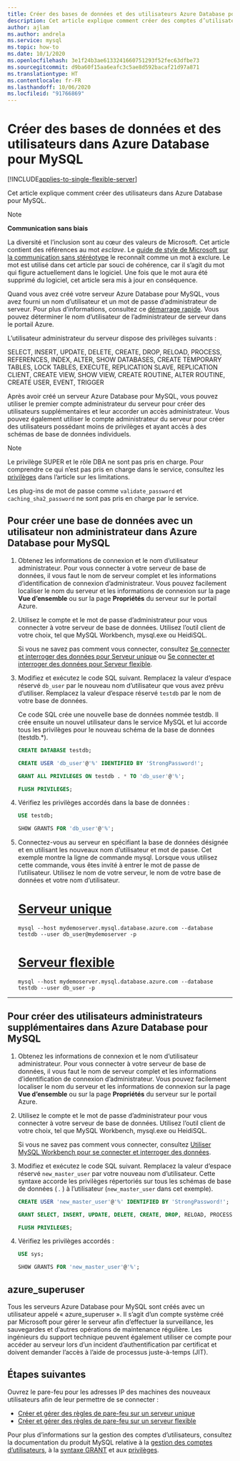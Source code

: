 ```yaml
---
title: Créer des bases de données et des utilisateurs Azure Database pour MySQL
description: Cet article explique comment créer des comptes d’utilisateur pour interagir avec un serveur Azure Database pour MySQL.
author: ajlam
ms.author: andrela
ms.service: mysql
ms.topic: how-to
ms.date: 10/1/2020
ms.openlocfilehash: 3e1f24b3ae6133241660751293f52fec63dfbe73
ms.sourcegitcommit: d9ba60f15aa6eafc3c5ae8d592bacaf21d97a871
ms.translationtype: HT
ms.contentlocale: fr-FR
ms.lasthandoff: 10/06/2020
ms.locfileid: "91766869"
---
```

# <a name="create-databases-and-users-in-azure-database-for-mysql"></a>Créer des bases de données et des utilisateurs dans Azure Database pour MySQL

[!INCLUDE[applies-to-single-flexible-server](includes/applies-to-single-flexible-server.md)]

Cet article explique comment créer des utilisateurs dans Azure Database pour MySQL.

> [!NOTE]
> **Communication sans biais**
>
> La diversité et l’inclusion sont au cœur des valeurs de Microsoft. Cet article contient des références au mot *esclave*. Le [guide de style de Microsoft sur la communication sans stéréotype](https://github.com/MicrosoftDocs/microsoft-style-guide/blob/master/styleguide/bias-free-communication.md) le reconnaît comme un mot à exclure. Le mot est utilisé dans cet article par souci de cohérence, car il s’agit du mot qui figure actuellement dans le logiciel. Une fois que le mot aura été supprimé du logiciel, cet article sera mis à jour en conséquence.
>

Quand vous avez créé votre serveur Azure Database pour MySQL, vous avez fourni un nom d’utilisateur et un mot de passe d’administrateur de serveur. Pour plus d’informations, consultez ce [démarrage rapide](quickstart-create-mysql-server-database-using-azure-portal.md). Vous pouvez déterminer le nom d’utilisateur de l’administrateur de serveur dans le portail Azure.

L’utilisateur administrateur du serveur dispose des privilèges suivants : 

   SELECT, INSERT, UPDATE, DELETE, CREATE, DROP, RELOAD, PROCESS, REFERENCES, INDEX, ALTER, SHOW DATABASES, CREATE TEMPORARY TABLES, LOCK TABLES, EXECUTE, REPLICATION SLAVE, REPLICATION CLIENT, CREATE VIEW, SHOW VIEW, CREATE ROUTINE, ALTER ROUTINE, CREATE USER, EVENT, TRIGGER


Après avoir créé un serveur Azure Database pour MySQL, vous pouvez utiliser le premier compte administrateur du serveur pour créer des utilisateurs supplémentaires et leur accorder un accès administrateur. Vous pouvez également utiliser le compte administrateur du serveur pour créer des utilisateurs possédant moins de privilèges et ayant accès à des schémas de base de données individuels.

> [!NOTE]
> Le privilège SUPER et le rôle DBA ne sont pas pris en charge. Pour comprendre ce qui n’est pas pris en charge dans le service, consultez les [privilèges](concepts-limits.md#privileges--data-manipulation-support) dans l’article sur les limitations.
>
> Les plug-ins de mot de passe comme `validate_password` et `caching_sha2_password` ne sont pas pris en charge par le service.


## <a name="to-create-a-database-with-a-non-admin-user-in-azure-database-for-mysql"></a>Pour créer une base de données avec un utilisateur non administrateur dans Azure Database pour MySQL

1. Obtenez les informations de connexion et le nom d’utilisateur administrateur.
   Pour vous connecter à votre serveur de base de données, il vous faut le nom de serveur complet et les informations d’identification de connexion d’administrateur. Vous pouvez facilement localiser le nom du serveur et les informations de connexion sur la page **Vue d’ensemble** ou sur la page **Propriétés** du serveur sur le portail Azure.

2. Utilisez le compte et le mot de passe d’administrateur pour vous connecter à votre serveur de base de données. Utilisez l’outil client de votre choix, tel que MySQL Workbench, mysql.exe ou HeidiSQL.
   
   Si vous ne savez pas comment vous connecter, consultez [Se connecter et interroger des données pour Serveur unique](./connect-workbench.md) ou [Se connecter et interroger des données pour Serveur flexible](./flexible-server/connect-workbench.md).

3. Modifiez et exécutez le code SQL suivant. Remplacez la valeur d’espace réservé `db_user` par le nouveau nom d’utilisateur que vous avez prévu d’utiliser. Remplacez la valeur d’espace réservé `testdb` par le nom de votre base de données.

   Ce code SQL crée une nouvelle base de données nommée testdb. Il crée ensuite un nouvel utilisateur dans le service MySQL et lui accorde tous les privilèges pour le nouveau schéma de la base de données (testdb.\*).

   ```sql
   CREATE DATABASE testdb;

   CREATE USER 'db_user'@'%' IDENTIFIED BY 'StrongPassword!';

   GRANT ALL PRIVILEGES ON testdb . * TO 'db_user'@'%';

   FLUSH PRIVILEGES;
   ```

4. Vérifiez les privilèges accordés dans la base de données :

   ```sql
   USE testdb;

   SHOW GRANTS FOR 'db_user'@'%';
   ```

5. Connectez-vous au serveur en spécifiant la base de données désignée et en utilisant les nouveaux nom d’utilisateur et mot de passe. Cet exemple montre la ligne de commande mysql. Lorsque vous utilisez cette commande, vous êtes invité à entrer le mot de passe de l’utilisateur. Utilisez le nom de votre serveur, le nom de votre base de données et votre nom d’utilisateur.

   # <a name="single-server"></a>[Serveur unique](#tab/single-server)

   ```azurecli-interactive
   mysql --host mydemoserver.mysql.database.azure.com --database testdb --user db_user@mydemoserver -p
   ```
   # <a name="flexible-server"></a>[Serveur flexible](#tab/flexible-server)

   ```azurecli-interactive
   mysql --host mydemoserver.mysql.database.azure.com --database testdb --user db_user -p
   ```
 ---

## <a name="to-create-additional-admin-users-in-azure-database-for-mysql"></a>Pour créer des utilisateurs administrateurs supplémentaires dans Azure Database pour MySQL

1. Obtenez les informations de connexion et le nom d’utilisateur administrateur.
   Pour vous connecter à votre serveur de base de données, il vous faut le nom de serveur complet et les informations d’identification de connexion d’administrateur. Vous pouvez facilement localiser le nom du serveur et les informations de connexion sur la page **Vue d’ensemble** ou sur la page **Propriétés** du serveur sur le portail Azure.

2. Utilisez le compte et le mot de passe d’administrateur pour vous connecter à votre serveur de base de données. Utilisez l’outil client de votre choix, tel que MySQL Workbench, mysql.exe ou HeidiSQL.
   
   Si vous ne savez pas comment vous connecter, consultez [Utiliser MySQL Workbench pour se connecter et interroger des données](./connect-workbench.md).

3. Modifiez et exécutez le code SQL suivant. Remplacez la valeur d’espace réservé `new_master_user` par votre nouveau nom d’utilisateur. Cette syntaxe accorde les privilèges répertoriés sur tous les schémas de base de données ( *.* ) à l’utilisateur (`new_master_user` dans cet exemple).

   ```sql
   CREATE USER 'new_master_user'@'%' IDENTIFIED BY 'StrongPassword!';

   GRANT SELECT, INSERT, UPDATE, DELETE, CREATE, DROP, RELOAD, PROCESS, REFERENCES, INDEX, ALTER, SHOW DATABASES, CREATE TEMPORARY TABLES, LOCK TABLES, EXECUTE, REPLICATION SLAVE, REPLICATION CLIENT, CREATE VIEW, SHOW VIEW, CREATE ROUTINE, ALTER ROUTINE, CREATE USER, EVENT, TRIGGER ON *.* TO 'new_master_user'@'%' WITH GRANT OPTION;

   FLUSH PRIVILEGES;
   ```

4. Vérifiez les privilèges accordés :

   ```sql
   USE sys;

   SHOW GRANTS FOR 'new_master_user'@'%';
   ```

## <a name="azure_superuser"></a>azure_superuser

Tous les serveurs Azure Database pour MySQL sont créés avec un utilisateur appelé « azure_superuser ». Il s’agit d’un compte système créé par Microsoft pour gérer le serveur afin d’effectuer la surveillance, les sauvegardes et d’autres opérations de maintenance régulière. Les ingénieurs du support technique peuvent également utiliser ce compte pour accéder au serveur lors d’un incident d’authentification par certificat et doivent demander l’accès à l’aide de processus juste-à-temps (JIT).

## <a name="next-steps"></a>Étapes suivantes

Ouvrez le pare-feu pour les adresses IP des machines des nouveaux utilisateurs afin de leur permettre de se connecter :
- [Créer et gérer des règles de pare-feu sur un serveur unique](howto-manage-firewall-using-portal.md) 
- [Créer et gérer des règles de pare-feu sur un serveur flexible](flexible-server/how-to-connect-tls-ssl.md)

Pour plus d’informations sur la gestion des comptes d’utilisateurs, consultez la documentation du produit MySQL relative à la [gestion des comptes d’utilisateurs](https://dev.mysql.com/doc/refman/5.7/en/access-control.html), à la [ syntaxe GRANT](https://dev.mysql.com/doc/refman/5.7/en/grant.html) et aux [privilèges](https://dev.mysql.com/doc/refman/5.7/en/privileges-provided.html).
